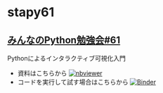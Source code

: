 # stapy61

## [みんなのPython勉強会#61](https://startpython.connpass.com/event/186016/)

Pythonによるインタラクティブ可視化入門

- 資料はこちらから [![nbviewer](https://raw.githubusercontent.com/jupyter/design/master/logos/Badges/nbviewer_badge.svg)](https://nbviewer.jupyter.org/github/drillan/stapy61/blob/master/presentation-slides.ipynb)
- コードを実行して試す場合はこちらから [![Binder](https://mybinder.org/badge_logo.svg)](https://mybinder.org/v2/gh/drillan/stapy61/master?filepath=presentation-slides.ipynb)